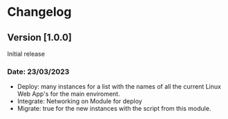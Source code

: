 # Changelog

## Version [1.0.0]
Initial release

### Date: 23/03/2023
- Deploy: many instances for a list with the names of all the current Linux Web App's for the main enviroment.
- Integrate: Networking on Module for deploy
- Migrate: true for the new instances with the script from this module.
